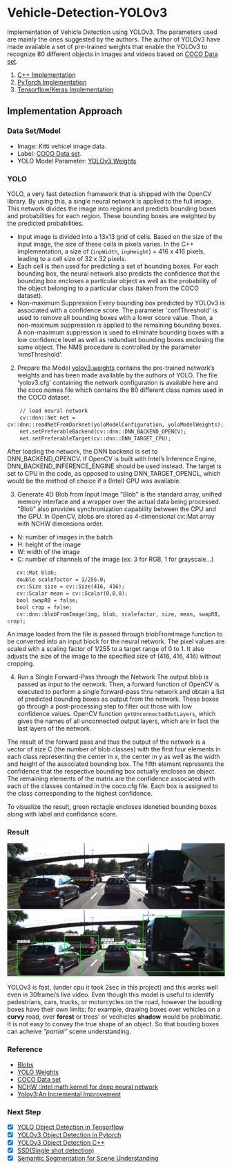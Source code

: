 # Vehicle-Detection-YOLOv3

Implementation of Vehicle Detection using YOLOv3. The parameters used are mainly the ones suggested by the authors. The author of YOLOv3 have made available a set of pre-trained weights that enable the YOLOv3 to recognize 80 different objects in images and videos based on [COCO Data set](http://cocodataset.org/#home). 

1. [C++ Implementation](https://github.com/tooth2/YOLOv3-Object-Detection)
2. [PyTorch Implementation](https://github.com/tooth2/YOLOv3-Pytorch)
3. [Tensorflow/Keras Implementation](https://github.com/tooth2/Vehicle_Detection)

## Implementation Approach 

### Data Set/Model
* Image: Kitti vehicel image data. 
* Label: [COCO Data set](http://cocodataset.org/#home). 
* YOLO Model Parameter: [YOLOv3 Weights](https://pjreddie.com/media/files/yolov3.weights)

### YOLO 
YOLO, a very fast detection framework that is shipped with the OpenCV library. By using this, a single neural network is applied to the full image. This network divides the image into regions and predicts bounding boxes and probabilities for each region. These bounding boxes are weighted by the predicted probabilities.
* Input image is divided into a 13x13 grid of cells. Based on the size of the input image, the size of these cells in pixels varies. In the C++ implementation, a size of (`inpWidth`, `inpHeight`) = 416 x 416 pixels, leading to a cell size of 32 x 32 pixels.
* Each cell is then used for predicting a set of bounding boxes. For each bounding box, the neural network also predicts the confidence that the bounding box encloses a particular object as well as the probability of the object belonging to a particular class (taken from the COCO dataset).
* Non-maximum Suppression 
Every bounding box predicted by YOLOv3 is associated with a confidence score. The parameter 'confThreshold' is used to remove all bounding boxes with a lower score value. Then, a non-maximum suppression is applied to the remaining bounding boxes. A non-maximum suppression is used to eliminate bounding boxes with a low confidence level as well as redundant bounding boxes enclosing the same object. The NMS procedure is controlled by the parameter ‘nmsThreshold‘.

2. Prepare the Model
[yolov3.weights](https://pjreddie.com/media/files/yolov3.weights) contains the pre-trained network’s weights and has been made available by the authors of YOLO.
The file 'yolov3.cfg' containing the network configuration is available here and the coco.names file which contains the 80 different class names used in the COCO dataset.
```code
    // load neural network
    cv::dnn::Net net = cv::dnn::readNetFromDarknet(yoloModelConfiguration, yoloModelWeights);
    net.setPreferableBackend(cv::dnn::DNN_BACKEND_OPENCV);
    net.setPreferableTarget(cv::dnn::DNN_TARGET_CPU);
```
After loading the network, the DNN backend is set to DNN_BACKEND_OPENCV. If OpenCV is built with Intel’s Inference Engine, DNN_BACKEND_INFERENCE_ENGINE should be used instead. The target is set to CPU in the code, as opposed to using DNN_TARGET_OPENCL, which would be the method of choice if a (Intel) GPU was available.

3. Generate 4D Blob from Input Image
"Blob" is the standard array, unified memory interface and a wrapper over the actual data being processed. "Blob" also provides synchronization capability between the CPU and the GPU. In OpenCV, blobs are stored as 4-dimensional cv::Mat array with NCHW dimensions order. 
* N: number of images in the batch
* H: height of the image
* W: width of the image
* C: number of channels of the image (ex: 3 for RGB, 1 for grayscale...)

```// generate 4D blob from input image
   cv::Mat blob;
   double scalefactor = 1/255.0;
   cv::Size size = cv::Size(416, 416);
   cv::Scalar mean = cv::Scalar(0,0,0);
   bool swapRB = false;
   bool crop = false;
   cv::dnn::blobFromImage(img, blob, scalefactor, size, mean, swapRB, crop);
```
An image loaded from the file is passed through blobFromImage function to be converted into an input block for the neural network. The pixel values are scaled with a scaling factor of 1/255 to a target range of 0 to 1. It also adjusts the size of the image to the specified size of (416, 416, 416) without cropping. 

4. Run a Single Forward-Pass through the Network
The output blob is passed as input to the network. Then, a forward function of OpenCV is executed to perform a single forward-pass thru network and obtain a list of predicted bounding boxes as output from the network. These boxes go through a post-processing step to filter out those with low confidence values.
OpenCV function `getUnconnectedOutLayers`, which gives the names of all unconnected output layers, which are in fact the last layers of the network. 

The result of the forward pass and thus the output of the network is a vector of size C (the number of blob classes) with the first four elements in each class representing the center in x, the center in y as well as the width and height of the associated bounding box. The fifth element represents the confidence that the respective bounding box actually encloses an object. The remaining elements of the matrix are the confidence associated with each of the classes contained in the coco.cfg file. Each box is assigned to the class corresponding to the highest confidence.

To visualize the result, green rectagle encloses idenetied bounding boxes along with label and confidance score. 

### Result 
![input image](/images/img1.png)
![detected output](/images/Object_classification.png)

YOLOv3 is fast, (under cpu it took 2sec in this project) and this works well even in 30frame/s live video. Even though this model is useful to identify pedestrians, cars, trucks, or motorcycles on the road, however the bouding boxes have their own limits: for example, drawing boxes over vehicles on a **curvy** road, over **forest** or trees' or vechicles **shadow** would be problmatic. It is not easy to convey the true shape of an object. So that bouding boxes can acheive *"partial"* scene understanding.

### Reference
* [Blobs](http://caffe.berkeleyvision.org/tutorial/net_layer_blob.html)
* [YOLO Weights](https://pjreddie.com/media/files/yolov3.weights)
* [COCO Data set](http://cocodataset.org/#home)
* [NCHW :Intel math kernel for deep neural network](https://oneapi-src.github.io/oneDNN/understanding_memory_formats.html)
* [Yolov3:An Incremental Improvement](https://arxiv.org/abs/1804.02767)

### Next Step
- [x] [YOLO Object Detection in Tensorflow](https://github.com/tooth2/Vehicle_Detection)
- [x] [YOLOv3 Object Detection in Pytorch](https://github.com/tooth2/YOLOv3-Pytorch)
- [x] [YOLOv3 Object Detection C++](https://github.com/tooth2/YOLOv3-Object-Detection)
- [x] [SSD(Single shot detection)](https://github.com/tooth2/SSD-Object-Detection)
- [x] [Semantic Segmentation for Scene Understanding](https://github.com/tooth2/Semantic-Segmentation)
